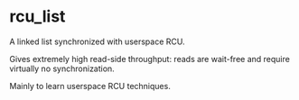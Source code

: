 # rcu\_list

A linked list synchronized with userspace RCU.

Gives extremely high read-side throughput: reads are wait-free and require virtually no synchronization.

Mainly to learn userspace RCU techniques.
